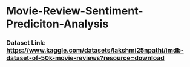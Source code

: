 # Movie-Review-Sentiment-Prediciton-Analysis

### Dataset Link: https://www.kaggle.com/datasets/lakshmi25npathi/imdb-dataset-of-50k-movie-reviews?resource=download
